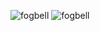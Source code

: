 ![fogbell](https://github.com/jaredgorski/fogbell.vim/raw/master/.media/fogbell_cover.jpg)
![fogbell](https://github.com/jaredgorski/fogbell.vim/raw/master/.media/fogbell.png)
